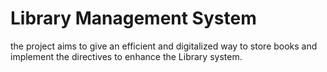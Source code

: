 # Library Management System

the project aims to give an efficient and digitalized way to store books and implement the directives to enhance
the Library system.
